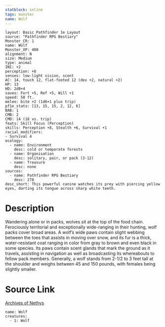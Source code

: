 ```yaml
---
statblock: inline
tags: monster
name: Wolf
---
```

```statblock
layout: Basic Pathfinder 1e Layout
source: "Pathfinder RPG Bestiary"
Monster_CR: 1
name: Wolf
Monster_XP: 400
alignment: N
size: Medium
type: animal
INI: +2
perception: +8
senses: low-light vision, scent
AC: 14, touch 12, flat-footed 12 (dex +2, natural +2)
HP: 13
HD: 2d8+4
saves: Fort +5, Ref +5, Will +1
speed: 50 ft.
melee: bite +2 (1d6+1 plus trip)
pf1e_stats: [13, 15, 15, 2, 12, 6]
BAB: 1
CMB: 2
CMD: 14 (18 vs. trip)
feats: Skill Focus (Perception)
skills: Perception +8, Stealth +6, Survival +1
racial_modifiers:
- Survival 4
ecology:
  - name: Environment
    desc: cold or temperate forests
  - name: Organisation
    desc: solitary, pair, or pack (3-12)
  - name: Treasure
    desc: none
sources:
  - name: Pathfinder RPG Bestiary
    desc: 278
desc_short: This powerful canine watches its prey with piercing yellow eyes, darting its tongue across sharp white teeth.
```
# Description
Wandering alone or in packs, wolves sit at the top of the food chain. Ferociously territorial and exceptionally wide-ranging in their hunting, wolf packs cover broad areas. A wolf’s wide paws contain slight webbing between the toes that assists in moving over snow, and its fur is a thick, water-resistant coat ranging in color from gray to brown and even black in some species. Its paws contain scent glands that mark the ground as it travels, assisting in navigation as well as broadcasting its whereabouts to fellow pack members. Generally, a wolf stands from 2-1/2 to 3 feet tall at the shoulder and weighs between 45 and 150 pounds, with females being slightly smaller.
# Source Link
[Archives of Nethys](https://aonprd.com/MonsterDisplay.aspx?ItemName=Wolf)
```encounter-table
name: Wolf
creatures:
  - 1: Wolf
```
